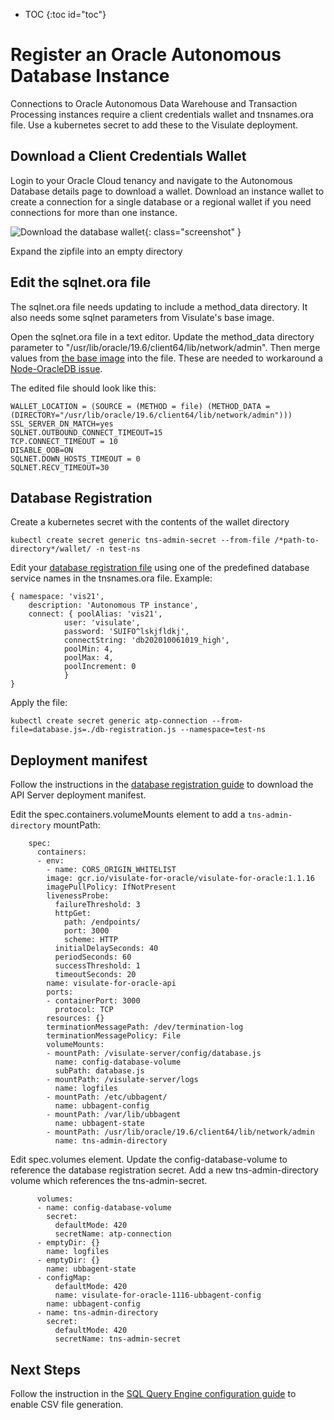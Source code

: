 * TOC
{:toc id="toc"}

# Register an Oracle Autonomous Database Instance

Connections to Oracle Autonomous Data Warehouse and Transaction Processing instances require a client credentials wallet and tnsnames.ora file. Use a kubernetes secret to add these to the Visulate deployment.

## Download a Client Credentials Wallet

Login to your Oracle Cloud tenancy and navigate to the Autonomous Database details page to download a wallet. Download an instance wallet to create a connection for a single database or a regional wallet if you need connections for more than one instance.

![Download the database wallet](/images/download-wallet.png){: class="screenshot" }

Expand the zipfile into an empty directory

## Edit the sqlnet.ora file

The sqlnet.ora file needs updating to include a method_data directory. It also needs some sqlnet parameters from Visulate's base image.

Open the sqlnet.ora file in a text editor. Update the method_data directory parameter to "/usr/lib/oracle/19.6/client64/lib/network/admin". Then merge values from [the base image](https://github.com/visulate/visulate-for-oracle/blob/master/api-server/database-setup/sqlnet.ora) into the file. These are needed to workaround a [Node-OracleDB issue](https://github.com/oracle/node-oracledb/issues/1274).

The edited file should look like this:

```
WALLET_LOCATION = (SOURCE = (METHOD = file) (METHOD_DATA = (DIRECTORY="/usr/lib/oracle/19.6/client64/lib/network/admin")))
SSL_SERVER_DN_MATCH=yes
SQLNET.OUTBOUND_CONNECT_TIMEOUT=15
TCP.CONNECT_TIMEOUT = 10
DISABLE_OOB=ON
SQLNET.DOWN_HOSTS_TIMEOUT = 0
SQLNET.RECV_TIMEOUT=30
```

## Database Registration

Create a kubernetes secret with the contents of the wallet directory

```
kubectl create secret generic tns-admin-secret --from-file /*path-to-directory*/wallet/ -n test-ns
```

Edit your [database registration file](pages/database-registration.html#create-a-database-registration-file) using
one of the predefined database service names in the tnsnames.ora file. Example:

```
{ namespace: 'vis21',
    description: 'Autonomous TP instance',
    connect: { poolAlias: 'vis21',
            user: 'visulate',
            password: 'SUIFO^lskjfldkj',
            connectString: 'db202010061019_high',
            poolMin: 4,
            poolMax: 4,
            poolIncrement: 0
            }
}
```

Apply the file:
```
kubectl create secret generic atp-connection --from-file=database.js=./db-registration.js --namespace=test-ns
```

## Deployment manifest

Follow the instructions in the [database registration guide](/pages/database-registration.html#update-the-api-server-deployment)
to download the API Server deployment manifest.

Edit the spec.containers.volumeMounts element to add a `tns-admin-directory` mountPath:

```
    spec:
      containers:
      - env:
        - name: CORS_ORIGIN_WHITELIST
        image: gcr.io/visulate-for-oracle/visulate-for-oracle:1.1.16
        imagePullPolicy: IfNotPresent
        livenessProbe:
          failureThreshold: 3
          httpGet:
            path: /endpoints/
            port: 3000
            scheme: HTTP
          initialDelaySeconds: 40
          periodSeconds: 60
          successThreshold: 1
          timeoutSeconds: 20
        name: visulate-for-oracle-api
        ports:
        - containerPort: 3000
          protocol: TCP
        resources: {}
        terminationMessagePath: /dev/termination-log
        terminationMessagePolicy: File
        volumeMounts:
        - mountPath: /visulate-server/config/database.js
          name: config-database-volume
          subPath: database.js
        - mountPath: /visulate-server/logs
          name: logfiles
        - mountPath: /etc/ubbagent/
          name: ubbagent-config
        - mountPath: /var/lib/ubbagent
          name: ubbagent-state
        - mountPath: /usr/lib/oracle/19.6/client64/lib/network/admin
          name: tns-admin-directory
```

Edit spec.volumes element. Update the config-database-volume to reference the database registration secret.
Add a new tns-admin-directory volume which references the tns-admin-secret.

```
      volumes:
      - name: config-database-volume
        secret:
          defaultMode: 420
          secretName: atp-connection
      - emptyDir: {}
        name: logfiles
      - emptyDir: {}
        name: ubbagent-state
      - configMap:
          defaultMode: 420
          name: visulate-for-oracle-1116-ubbagent-config
        name: ubbagent-config
      - name: tns-admin-directory
        secret:
          defaultMode: 420
          secretName: tns-admin-secret
```

## Next Steps

Follow the instruction in the [SQL Query Engine configuration guide](/pages/query-engine-config.html) to enable CSV file generation.